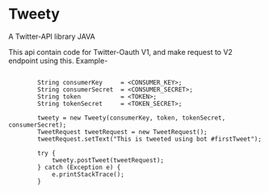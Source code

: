 # Tweety
A Twitter-API library JAVA

This api contain code for Twitter-Oauth V1, and make request to V2 endpoint using this. 
Example-
```
 
        String consumerKey     = <CONSUMER_KEY>;
        String consumerSecret  = <CONSUMER_SECRET>;
        String token           = <TOKEN>;
        String tokenSecret     = <TOKEN_SECRET>;
        
        tweety = new Tweety(consumerKey, token, tokenSecret, consumerSecret);
        TweetRequest tweetRequest = new TweetRequest();
        tweetRequest.setText("This is tweeted using bot #firstTweet");
        
        try {
            tweety.postTweet(tweetRequest);
        } catch (Exception e) {
            e.printStackTrace();
        }
```
